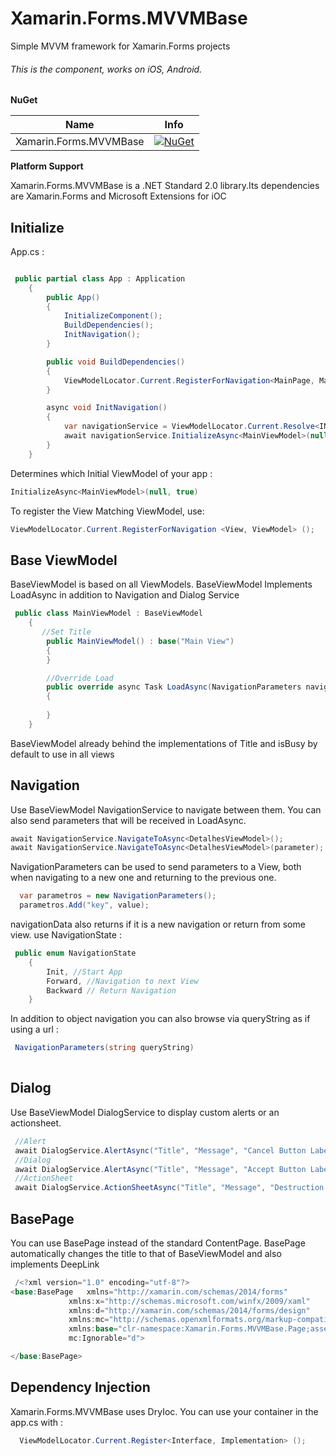 # Xamarin.Forms.MVVMBase

Simple MVVM framework for Xamarin.Forms projects

###### This is the component, works on iOS, Android.

**NuGet**

|Name|Info|
| ------------------- | :------------------: |
|Xamarin.Forms.MVVMBase|[![NuGet](https://buildstats.info/nuget/Xamarin.Forms.MVVMBase)](https://www.nuget.org/packages/Xamarin.Forms.MVVMBase/)|

**Platform Support**

Xamarin.Forms.MVVMBase is a .NET Standard 2.0 library.Its dependencies are Xamarin.Forms and Microsoft Extensions for iOC

## Initialize

App.cs :

```csharp

 public partial class App : Application
    {
        public App()
        {
            InitializeComponent();
            BuildDependencies();
            InitNavigation();
        }

        public void BuildDependencies()
        {
            ViewModelLocator.Current.RegisterForNavigation<MainPage, MainViewModel>();
        }

        async void InitNavigation()
        {
            var navigationService = ViewModelLocator.Current.Resolve<INavigationService>();
            await navigationService.InitializeAsync<MainViewModel>(null, true);
        }
    }
```

Determines which Initial ViewModel of your app :

```csharp
InitializeAsync<MainViewModel>(null, true)
```

To register the View Matching ViewModel, use:

```csharp
ViewModelLocator.Current.RegisterForNavigation <View, ViewModel> ();
```

## Base ViewModel

BaseViewModel is based on all ViewModels. BaseViewModel Implements LoadAsync in addition to Navigation and Dialog Service


```csharp
 public class MainViewModel : BaseViewModel
    {
       //Set Title
        public MainViewModel() : base("Main View")
        {
        }

        //Override Load
        public override async Task LoadAsync(NavigationParameters navigationData)
        {
           
        }
    }
```


BaseViewModel already behind the implementations of Title and isBusy by default to use in all views

## Navigation

Use BaseViewModel NavigationService to navigate between them. You can also send parameters that will be received in LoadAsync.

```csharp
await NavigationService.NavigateToAsync<DetalhesViewModel>();
await NavigationService.NavigateToAsync<DetalhesViewModel>(parameter);
```

NavigationParameters can be used to send parameters to a View, both when navigating to a new one and returning to the previous one.

```csharp
  var parametros = new NavigationParameters();
  parametros.Add("key", value);
```
navigationData also returns if it is a new navigation or return from some view. use NavigationState :

```csharp
 public enum NavigationState
    {
        Init, //Start App
        Forward, //Navigation to next View
        Backward // Return Navigation
    }
```
In addition to object navigation you can also browse via queryString as if using a url :

```csharp
 NavigationParameters(string queryString)
 
```

## Dialog

Use BaseViewModel DialogService to display custom alerts or an actionsheet.


```csharp
 //Alert
 await DialogService.AlertAsync("Title", "Message", "Cancel Button Label");
 //Dialog
 await DialogService.AlertAsync("Title", "Message", "Accept Button Label", "Cancel Button Label");
 //ActionSheet
 await DialogService.ActionSheetAsync("Title", "Message", "Destruction Button Label", buttons);
```

## BasePage

You can use BasePage instead of the standard ContentPage. BasePage automatically changes the title to that of BaseViewModel and also implements DeepLink

```csharp
 /<?xml version="1.0" encoding="utf-8"?>
<base:BasePage   xmlns="http://xamarin.com/schemas/2014/forms"
             xmlns:x="http://schemas.microsoft.com/winfx/2009/xaml"
             xmlns:d="http://xamarin.com/schemas/2014/forms/design"
             xmlns:mc="http://schemas.openxmlformats.org/markup-compatibility/2006"
             xmlns:base="clr-namespace:Xamarin.Forms.MVVMBase.Page;assembly=Xamarin.Forms.MVVMBase"
             mc:Ignorable="d">

</base:BasePage>
```

## Dependency Injection

Xamarin.Forms.MVVMBase uses DryIoc. You can use your container in the app.cs with :

```csharp
  ViewModelLocator.Current.Register<Interface, Implementation> ();
```

